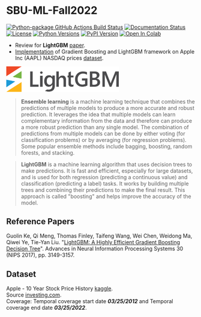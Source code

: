 # SBU-ML-Fall2022  

[![Python-package GitHub Actions Build Status](https://github.com/microsoft/LightGBM/workflows/Python-package/badge.svg?branch=master)](https://github.com/microsoft/LightGBM)
[![Documentation Status](https://readthedocs.org/projects/lightgbm/badge/?version=latest)](https://lightgbm.readthedocs.io/)
[![License](https://img.shields.io/github/license/microsoft/lightgbm.svg)](https://github.com/microsoft/LightGBM/blob/master/LICENSE)
[![Python Versions](https://img.shields.io/pypi/pyversions/lightgbm.svg?logo=python&logoColor=white)](https://pypi.org/project/lightgbm)
[![PyPI Version](https://img.shields.io/pypi/v/lightgbm.svg?logo=pypi&logoColor=white)](https://pypi.org/project/lightgbm)
[![Open In Colab](https://colab.research.google.com/assets/colab-badge.svg)](https://colab.research.google.com/drive/12ngDNadTrmApMRvIqsHMCzzS1UZRqRfN?usp=sharing)  

+ Review for **LightGBM** [paper](https://github.com/Mojtaba-Alehosseini/SBU-ML-Fall2022/blob/main/NIPS-2017-lightgbm-a-highly-efficient-gradient-boosting-decision-tree-Paper.pdf).  
+ [Implementation](https://github.com/Mojtaba-Alehosseini/SBU-ML-Fall2022/blob/21dce5a2b61da957d58386f0c4fb7d11ffd6e16a/LightGBM.ipynb) of Gradient Boosting and LightGBM framework on Apple Inc (AAPL) NASDAQ prices [dataset](https://github.com/Mojtaba-Alehosseini/SBU-ML-Fall2022/blob/21dce5a2b61da957d58386f0c4fb7d11ffd6e16a/AAPL%20Historical%20Data.csv).  

<img src=https://github.com/microsoft/LightGBM/blob/master/docs/logo/LightGBM_logo_black_text.svg width=300 />

> **Ensemble learning** is a machine learning technique that combines the predictions of multiple models to produce a more accurate and robust prediction. It leverages the idea that multiple models can learn complementary information from the data and therefore can produce a more robust prediction than any single model. The combination of predictions from multiple models can be done by either voting (for classification problems) or by averaging (for regression problems). Some popular ensemble methods include bagging, boosting, random forests, and stacking.  

> **LightGBM** is a machine learning algorithm that uses decision trees to make predictions. It is fast and efficient, especially for large datasets, and is used for both regression (predicting a continuous value) and classification (predicting a label) tasks. It works by building multiple trees and combining their predictions to make the final result. This approach is called "boosting" and helps improve the accuracy of the model.  


Reference Papers
----------------
Guolin Ke, Qi Meng, Thomas Finley, Taifeng Wang, Wei Chen, Weidong Ma, Qiwei Ye, Tie-Yan Liu. "[LightGBM: A Highly Efficient Gradient Boosting Decision Tree](https://papers.nips.cc/paper/6907-lightgbm-a-highly-efficient-gradient-boosting-decision-tree)". Advances in Neural Information Processing Systems 30 (NIPS 2017), pp. 3149-3157.

Dataset
----------------
Apple - 10 Year Stock Price History [kaggle](https://www.kaggle.com/datasets/aleksandrdubrovin/apple-stock-price-history).  
Source [investing.com](https://www.investing.com/equities/apple-computer-inc-historical-data).  
Coverage: Temporal coverage start date ***03/25/2012*** and Temporal coverage end date ***03/25/2022***.
